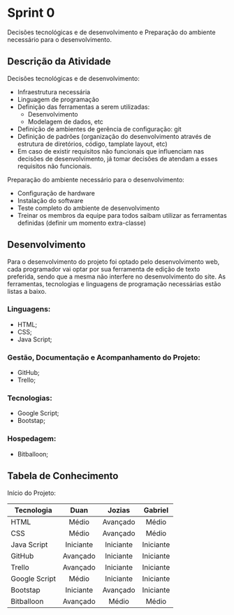 # Sprint 0
Decisões tecnológicas e de desenvolvimento e Preparação do ambiente necessário para o desenvolvimento.

## Descrição da Atividade

Decisões tecnológicas e de desenvolvimento:
* Infraestrutura necessária
* Linguagem de programação
* Definição das ferramentas a serem utilizadas:
    * Desenvolvimento
    * Modelagem de dados, etc
* Definição de ambientes de gerência de configuração: git
* Definição de padrões (organização do desenvolvimento através de estrutura de diretórios, código, tamplate layout, etc)
* Em caso de existir requisitos não funcionais que influenciam nas decisões de desenvolvimento, já tomar decisões de atendam a esses requisitos não funcionais.
   
Preparação do ambiente necessário para o desenvolvimento:
* Configuração de hardware
* Instalação do software
* Teste completo do ambiente de desenvolvimento
* Treinar os membros da equipe para todos saibam utilizar as ferramentas definidas (definir um momento extra-classe)

## Desenvolvimento

Para o desenvolvimento do projeto foi optado pelo desenvolvimento web, cada programador vai optar por sua ferramenta de edição de texto preferida, sendo que a mesma não interfere no desenvolvimento do site.
As ferramentas, tecnologias e linguagens de programação necessárias estão listas a baixo.

### Linguagens:
* HTML;
* CSS;
* Java Script;

### Gestão, Documentação e Acompanhamento do Projeto:
* GitHub;
* Trello;

### Tecnologias:
* Google Script;
* Bootstap;

### Hospedagem:
* Bitballoon;


## Tabela de Conhecimento

Início do Projeto:

Tecnologia | Duan | Jozias | Gabriel
--- | :---: | :---: | :---:
HTML | Médio | Avançado | Médio 
CSS | Médio | Avançado | Médio
Java Script | Iniciante | Iniciante | Iniciante
GitHub | Avançado | Iniciante | Iniciante
Trello | Avançado | Iniciante | Iniciante
Google Script | Médio | Iniciante | Iniciante
Bootstap | Iniciante | Avançado | Iniciante
Bitballoon | Avançado | Médio | Médio
